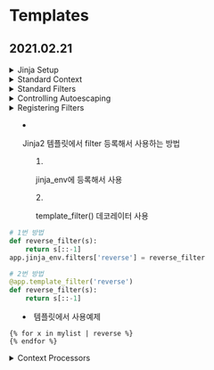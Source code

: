 # Templates

## 2021.02.21

<details>

<summary>Jinja Setup</summary>

- Flask에서 Jinja2의 기본설정

  - render_template() 사용시, .html, .xml 등의 템플릿 파일들에 대해서 autoescaping(자동변환) 활성화
  
  - render_template_string() 사용시, 모든 문자열에 대해서 autoescaping 활성화

  - {% autoescaping %} 태그 사용해서 자동변환 사용

  - Flask는 기본적으로 Jinja2 컨텍스트(context)를 통해서 전역 함수들과 헬퍼함수들을 제공한다

</details>

<details>

<summary>Standard Context</summary>

- Jinja2 template에서 사용할 수 있는 글로벌 변수

- config

  - The current configuration object (flask.config)

- request

  - The current request object (flask.request).
  
  - This variable is unavailable if the template was rendered without an active request context.

- session

  - The current session object (flask.session).
  
  - This variable is unavailable if the template was rendered without an active request context.

- g

  - The request-bound object for global variables (flask.g).
  
  - This variable is unavailable if the template was rendered without an active request context.

- url_for()

- get_flashed_messages()

</details>

<details>

<summary>Standard Filters</summary>

- tojson()

  - 주어진 객체를 json 형식으로 변환한다.

```html
<script type=text/javascript>
    doSomethingWith({{ user.username|tojson }});
</script>

<button onclick='doSomethingWith({{ user.username|tojson }})'>
    Click me
</button>
```

</details>

<details>

<summary>Controlling Autoescaping</summary>

- autoescaping: 자동으로 특수문자들을 변환시켜주는 개념

  - 특수문자 &, >, <, ", '

  - 해당 문자들은 기본적으로 문서내에서 특수한 의미를 가지고 사용되는 문자들이기 때문에 해당 의미없이 텍스트로 사용하기 위해서는 entities로 변환해야한다.

- autoescaping 제어 방법

  1) python 코드에서 HTML 문자열을 템플릿에 전달되기 전에 markup 객체로 감싸준다.

  2) Template 내부에서 |safe 필터를 통해서 문자열을 안전한 html이 되도록 한다. ex) {{ myvariable|safe }}

  3) 일시적으로 autoescaping을 중단한다. - {% autoescape %} 블럭을 사용

```html
{% autoescape false %}
    <p>autoescaping is disabled here
    <p>{{ will_not_be_escaped }}
{% endautoescape %}
```

</details>

<details>

<summary>Registering Filters</summaruy>

- Jinja2 템플릿에서 filter 등록해서 사용하는 방법

  1) jinja_env에 등록해서 사용

  2) template_filter() 데코레이터 사용

```python
# 1번 방법
def reverse_filter(s):
    return s[::-1]
app.jinja_env.filters['reverse'] = reverse_filter

# 2번 방법
@app.template_filter('reverse')
def reverse_filter(s):
    return s[::-1]
```

- 템플릿에서 사용예제

```jinja
{% for x in mylist | reverse %}
{% endfor %}
```

</details>

<details>

<summary>Context Processors</summary>

- context processor: 새로운 변수들을 template context에 주입시키기 위해서 사용

  - 새로운 변수들을 template context에 주입하기 위해서 렌더링 전에 실행된다.

  - dict 객체를 반환한다.

  - 이 dict 객체의 키와 밸류는 전체 template context에 통합된다.

```python
# user라는 변수를 템플릿 내부에서 g.user의 값으로 사용할 수 있도록 설정
@app.context_processor
def inject_user():
    return dict(user=g.user)

# format_price() 함수를 템플릿에서 사용할 수 있도록 설정
@app.context_processor
def utility_processor():
    def format_price(amount, currency=u'€'):
        return u'{0:.2f}{1}'.format(amount, currency)
    return dict(format_price=format_price)
```

```jinja
<!-- 템플릿에서 해당 함수 사용 예제 -->
{{ format_price(0.33) }}
```

</details>
